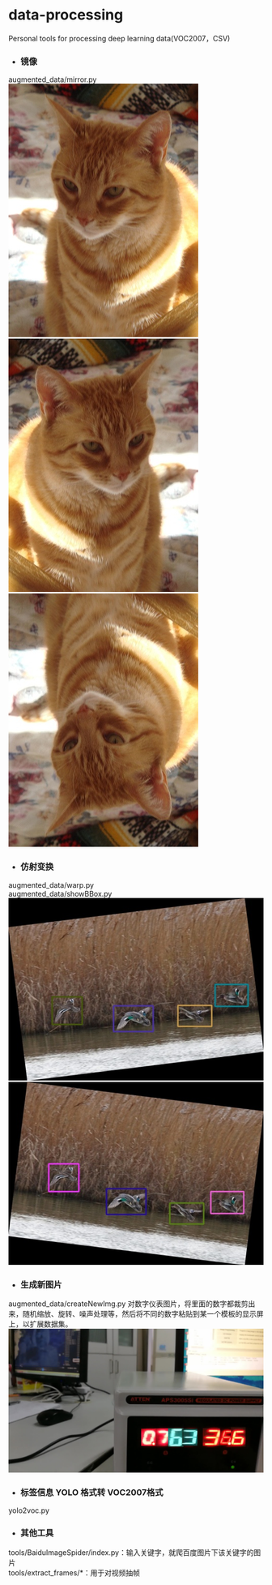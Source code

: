 ﻿# data-processing
Personal tools for processing deep learning data(VOC2007，CSV)

- ### 镜像
augmented_data/mirror.py   
![IMG](./demo/100028.jpg)
![IMG](./augmented_data/mirror/800007.jpg)
![IMG](./augmented_data/mirror/800008.jpg)

- ### 仿射变换
augmented_data/warp.py  
augmented_data/showBBox.py  
![](./data/my_VOC2007/warp/bboxImages/800440.jpg)
![](./data/my_VOC2007/warp/bboxImages/800443.jpg)

- ### 生成新图片
augmented_data/createNewImg.py
对数字仪表图片，将里面的数字都裁剪出来，随机缩放、旋转、噪声处理等，然后将不同的数字粘贴到某一个模板的显示屏上，以扩展数据集。  
![](data/600496.jpg)
- ### 标签信息 YOLO 格式转 VOC2007格式
yolo2voc.py

- ### 其他工具
tools/BaiduImageSpider/index.py：输入关键字，就爬百度图片下该关键字的图片  
tools/extract_frames/\*：用于对视频抽帧



